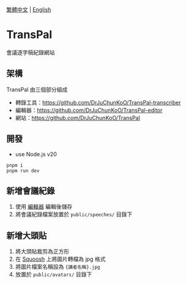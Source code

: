 [繁體中文](README.zh-TW.md) |
[English](README.md)

# TransPal

會議逐字稿紀錄網站

## 架構

TransPal 由三個部分組成

- 轉錄工具：https://github.com/DrJuChunKoO/TransPal-transcriber
- 編輯器：https://github.com/DrJuChunKoO/TransPal-editor
- 網站：https://github.com/DrJuChunKoO/TransPal

## 開發

- use Node.js v20

```
pnpm i
pnpm run dev
```

## 新增會議紀錄

1. 使用 [編輯器](https://transpal-editor.juchunko.com/) 編輯後儲存
2. 將會議紀錄檔案放置於 `public/speeches/` 目錄下

## 新增大頭貼

1. 將大頭貼裁剪為正方形
2. 在 [Squoosh](https://squoosh.app/) 上將圖片轉檔為 jpg 格式
3. 將圖片檔案名稱設為 `{講者名稱}.jpg`
4. 放置於 `public/avatars/` 目錄下
